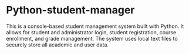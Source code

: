 # Python-student-manager
This is a console-based student management system built with Python. It allows for student and administrator login, student registration, course enrollment, and grade management. The system uses local text files to securely store all academic and user data.
